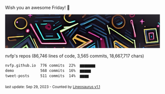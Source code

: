 Wish you an awesome Friday! 🌼

![banner](https://github.com/nvfp/nvfp/raw/main/assets/banner.jpg)

nvfp's repos (86,746 lines of code, 3,565 commits, 18,667,717 chars)

```txt
nvfp.github.io  776 commits  22%  ▆▆▆▆▆▆▆
demo            568 commits  16%  ▆▆▆▆▆
tweet-posts     511 commits  14%  ▆▆▆▆
```

<sub>last update: Sep 29, 2023 - Counted by [Lineosaurus v1.1](https://github.com/Lineosaurus/Lineosaurus)</sub>